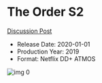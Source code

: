 # The Order S2

[Discussion Post](https://www.avsforum.com/threads/bass-eq-for-filtered-movies.2995212/post-59903996)

* Release Date: 2020-01-01
* Production Year: 2019
* Format: Netflix DD+ ATMOS

![img 0](https://i.imgur.com/qhYSpY0.jpg)

